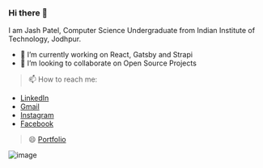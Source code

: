 ### Hi there 👋

<!--
**Jashpatel1/Jashpatel1** is a ✨ _special_ ✨ repository because its `README.md` (this file) appears on your GitHub profile.

Here are some ideas to get you started:
-->
I am Jash Patel, Computer Science Undergraduate from Indian Institute of Technology, Jodhpur.

- 🔭 I’m currently working on React, Gatsby and Strapi
- 👯 I’m looking to collaborate on Open Source Projects
<!--
- 🤔 I’m looking for help with ...
- 💬 Ask me about ...
-->

> 📫 How to reach me: 
- [LinkedIn](https://www.linkedin.com/in/jash-patel-78a998173/)
- [Gmail](mailto:jashvpatel1@gmail.com)
- [Instagram](https://www.instagram.com/kanani.jash/)
- [Facebook](https://www.facebook.com/jash.kanani.5/)

> 😄 [Portfolio](https://jashpatel1.github.io/)
<!--
- ⚡ Fun fact: ... 
-->
![image](https://github-readme-stats.vercel.app/api?username=Jashpatel1&hide=stars&show_icons=true&&include_all_commits=true&count_private=true&title_color=ffffff&icon_color=bb2acf&text_color=daf7dc&bg_color=151515)

